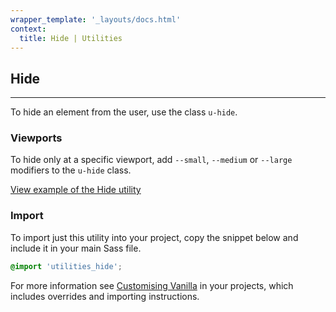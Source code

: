 ```yaml
---
wrapper_template: '_layouts/docs.html'
context:
  title: Hide | Utilities
---
```


## Hide

<hr>

To hide an element from the user, use the class `u-hide`.

### Viewports

To hide only at a specific viewport, add `--small`, `--medium` or `--large` modifiers to the `u-hide` class.

<a href="/docs/examples/utilities/hide/" class="js-example">
View example of the Hide utility
</a>

### Import

To import just this utility into your project, copy the snippet below and include it in your main Sass file.

```scss
@import 'utilities_hide';
```

For more information see [Customising Vanilla](/docs/customising-vanilla/) in your projects, which includes overrides and importing instructions.
